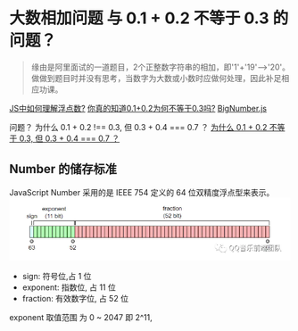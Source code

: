 <!-- Tag: js -->

# 大数相加问题 与 0.1 + 0.2 不等于 0.3 的问题？

> 缘由是阿里面试的一道题目，2个正整数字符串的相加，即'1'+'19'——>'20'。做做到题目时并没有思考，当数字为大数或小数时应做何处理，因此补足相应功课。

[JS中如何理解浮点数?](https://juejin.im/post/5c22fcbe6fb9a049ba419d4c)
[你真的知道0.1+0.2为何不等于0.3吗?](https://juejin.im/post/5d6e74c35188254628237d5d)
[BigNumber.js](https://github.com/MikeMcl/bignumber.js)

问题？
为什么 0.1 + 0.2 !== 0.3, 但 0.3 + 0.4 === 0.7 ？
[为什么 0.1 + 0.2 不等于 0.3, 但 0.3 + 0.4 === 0.7 ？](https://cloud.tencent.com/developer/article/1528227)

## Number 的储存标准

JavaScript Number 采用的是 IEEE 754 定义的 64 位双精度浮点型来表示。
![](./assets/bigNumber0)

* sign: 符号位,占 1 位
* exponent: 指数位, 占 11 位
* fraction: 有效数字位, 占 52 位

exponent 取值范围 为 0 ~ 2047 即 2^11,